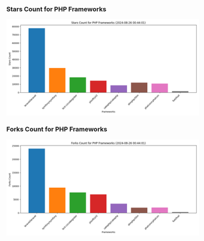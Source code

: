 ### Stars Count for PHP Frameworks

![Stars Chart](./archive/charts/20240826004401_stars_count.png)

### Forks Count for PHP Frameworks

![Forks Chart](./archive/charts/20240826004401_forks_count.png)

